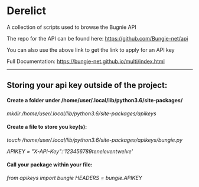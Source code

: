 # Derelict

A collection of scripts used to browse the Bugnie API


The repo for the API can be found here: https://github.com/Bungie-net/api

You can also use the above link to get the link to apply for an API key


Full Documentation: https://bungie-net.github.io/multi/index.html

---
## Storing your api key outside of the project:

#### Create a folder under /home/user/.local/lib/python3.6/site-packages/

*mkdir /home/user/.local/lib/python3.6/site-packages/apikeys*

#### Create a file to store you key(s):

*touch /home/user/.local/lib/python3.6/site-packages/apikeys/bungie.py*

*APIKEY = "X-API-Key":'123456789teneleventwelve'*

#### Call your package within your file:

*from apikeys import bungie*
*HEADERS = bungie.APIKEY*
